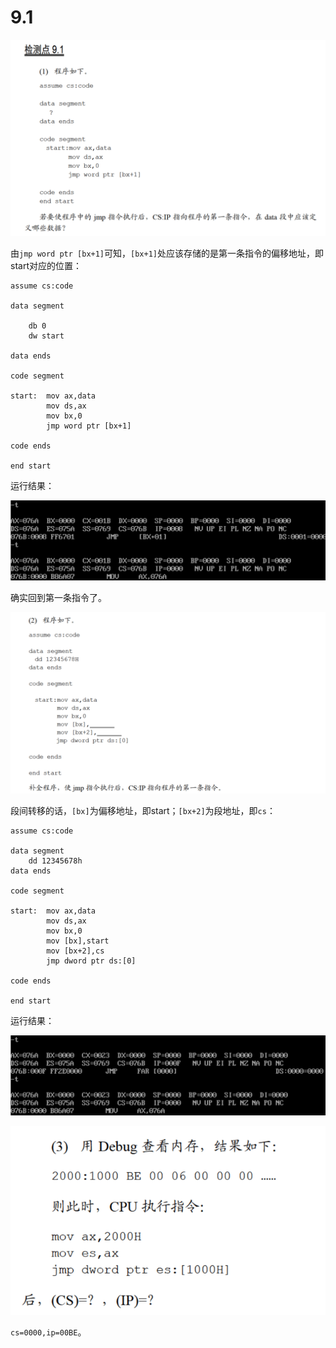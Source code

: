 # 9.1

![image-20250404182623855](image-20250404182623855.png)

由`jmp word ptr [bx+1]`可知，`[bx+1]`处应该存储的是第一条指令的偏移地址，即start对应的位置：

```
assume cs:code

data segment

    db 0
    dw start

data ends

code segment

start:  mov ax,data
        mov ds,ax
        mov bx,0
        jmp word ptr [bx+1]

code ends

end start
```

运行结果：

![image-20250404182806260](image-20250404182806260.png)

确实回到第一条指令了。

![image-20250404182839485](image-20250404182839485.png)



段间转移的话，`[bx]`为偏移地址，即start；`[bx+2]`为段地址，即`cs`：

```
assume cs:code

data segment
    dd 12345678h
data ends

code segment

start:  mov ax,data
        mov ds,ax
        mov bx,0
        mov [bx],start
        mov [bx+2],cs
        jmp dword ptr ds:[0]

code ends

end start
```

运行结果：

![image-20250404183256452](image-20250404183256452.png)

![image-20250404183505902](image-20250404183505902.png)

`cs=0000,ip=00BE`。